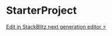 # StarterProject

[Edit in StackBlitz next generation editor ⚡️](https://stackblitz.com/~/github.com/diwakar-jha3110/StarterProject)
